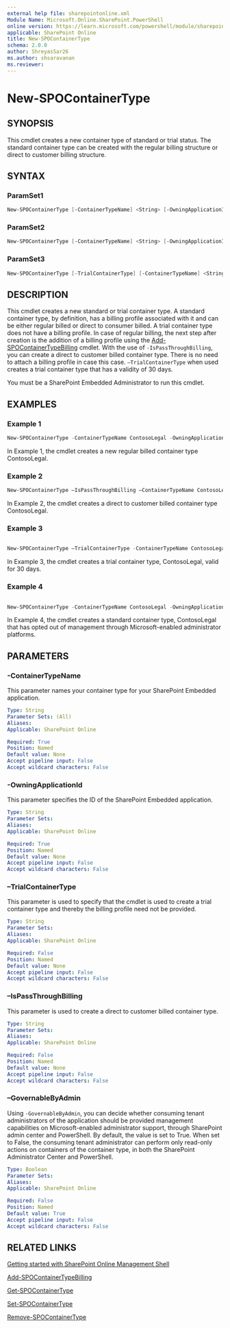 ```yaml
---
external help file: sharepointonline.xml
Module Name: Microsoft.Online.SharePoint.PowerShell
online version: https://learn.microsoft.com/powershell/module/sharepoint-online/new-spocontainertype
applicable: SharePoint Online
title: New-SPOContainerType
schema: 2.0.0
author: ShreyasSar26
ms.author: shsaravanan
ms.reviewer:
---
```


# New-SPOContainerType

## SYNOPSIS

This cmdlet creates a new container type of standard or trial status. The standard container type can be created with the regular billing structure or direct to customer billing structure.

## SYNTAX

### ParamSet1

```powershell
New-SPOContainerType [-ContainerTypeName] <String> [-OwningApplicationId] <String> [-ApplicationRedirectUrl] <String> [-GovernableByAdmin] <Boolean> [<CommonParameters>]
```

### ParamSet2

```powershell
New-SPOContainerType [-ContainerTypeName] <String> [-OwningApplicationId] <String> [-ApplicationRedirectUrl] <String> [-IsPassThroughBilling] [-GovernableByAdmin] <Boolean> [<CommonParameters>]
```

### ParamSet3
```powershell
New-SPOContainerType [–TrialContainerType] [-ContainerTypeName] <String> [-OwningApplicationId] <String> [-ApplicationRedirectUrl] <String> [-GovernableByAdmin] <Boolean>  [<CommonParameters>]
```

## DESCRIPTION

This cmdlet creates a new standard or trial container type. A standard container type, by definition, has a billing profile associated with it and can be either regular billed or direct to consumer billed. A trial container type does not have a billing profile. In case of regular billing, the next step after creation is the addition of a billing profile using the [Add-SPOContainerTypeBilling](./Add-SPOContainerTypeBilling.md) cmdlet. With the use of `-IsPassThroughBilling`, you can create a direct to customer billed container type. There is no need to attach a billing profile in case this case. `–TrialContainerType` when used creates a trial container type that has a validity of 30 days. 

You must be a SharePoint Embedded Administrator to run this cmdlet.


## EXAMPLES

### Example 1

```powershell
New-SPOContainerType -ContainerTypeName ContosoLegal -OwningApplicationId a735e4af  
```
In Example 1, the cmdlet creates a new regular billed container type ContosoLegal.

### Example 2  
```powershell
New-SPOContainerType –IsPassThroughBilling –ContainerTypeName ContosoLegal -OwningApplicationId a735e4af
```

In Example 2, the cmdlet creates a direct to customer billed container type ContosoLegal. 

### Example 3   

```powershell 

New-SPOContainerType –TrialContainerType -ContainerTypeName ContosoLegal -OwningApplicationId a735e4af

``` 

In Example 3, the cmdlet creates a trial container type, ContosoLegal, valid for 30 days. 

### Example 4   

```powershell 

New-SPOContainerType -ContainerTypeName ContosoLegal -OwningApplicationId a735e4af -GovernableByAdmin $false

``` 

In Example 4, the cmdlet creates a standard container type, ContosoLegal that has opted out of management through Microsoft-enabled administrator platforms. 


## PARAMETERS

### -ContainerTypeName

This parameter names your container type for your SharePoint Embedded application.

```yaml
Type: String
Parameter Sets: (All)
Aliases:
Applicable: SharePoint Online

Required: True
Position: Named
Default value: None
Accept pipeline input: False
Accept wildcard characters: False
```

### -OwningApplicationId

This parameter specifies the ID of the SharePoint Embedded application.  

```yaml
Type: String
Parameter Sets: 
Aliases:
Applicable: SharePoint Online

Required: True
Position: Named
Default value: None
Accept pipeline input: False
Accept wildcard characters: False
```


###  –TrialContainerType
This parameter is used to specify that the cmdlet is used to create a trial container type and thereby the billing profile need not be provided.

```yaml
Type: String
Parameter Sets:
Aliases:
Applicable: SharePoint Online

Required: False
Position: Named
Default value: None
Accept pipeline input: False
Accept wildcard characters: False
```

###  –IsPassThroughBilling
This parameter is used to create a direct to customer billed container type.

```yaml
Type: String
Parameter Sets:
Aliases:
Applicable: SharePoint Online

Required: False
Position: Named
Default value: None
Accept pipeline input: False
Accept wildcard characters: False
```
###  –GovernableByAdmin
Using `-GovernableByAdmin`, you can decide whether consuming tenant administrators of the application should be provided management capabilities on Microsoft-enabled administrator support, through SharePoint admin center and PowerShell. By default, the value is set to True. When set to False, the consuming tenant administrator can perform only read-only actions on containers of the container type, in both the SharePoint Administrator Center and PowerShell.

```yaml
Type: Boolean
Parameter Sets:
Aliases:
Applicable: SharePoint Online

Required: False
Position: Named
Default value: True
Accept pipeline input: False
Accept wildcard characters: False
```

## RELATED LINKS

[Getting started with SharePoint Online Management Shell](/powershell/sharepoint/sharepoint-online/connect-sharepoint-online)

[Add-SPOContainerTypeBilling](./Add-SPOContainerTypeBilling.md)

[Get-SPOContainerType](./Get-SPOContainerType.md)

[Set-SPOContainerType](./Set-SPOContainerType.md)

[Remove-SPOContainerType](./Remove-SPOContainerType.md)
